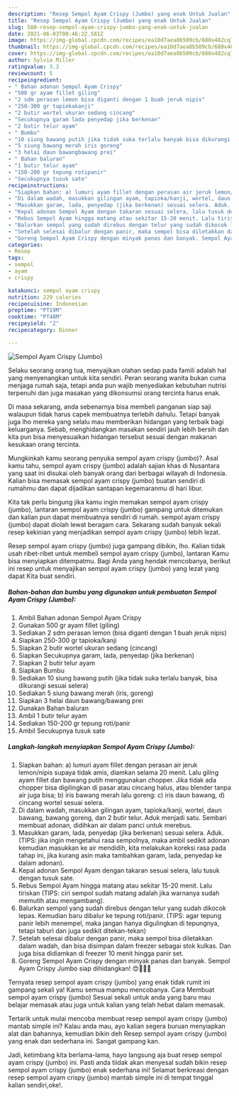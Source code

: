 ```yaml
---
description: "Resep Sempol Ayam Crispy (Jumbo) yang enak Untuk Jualan"
title: "Resep Sempol Ayam Crispy (Jumbo) yang enak Untuk Jualan"
slug: 580-resep-sempol-ayam-crispy-jumbo-yang-enak-untuk-jualan
date: 2021-06-03T00:46:22.581Z
image: https://img-global.cpcdn.com/recipes/ea10d7aea8b509cb/680x482cq70/sempol-ayam-crispy-jumbo-foto-resep-utama.jpg
thumbnail: https://img-global.cpcdn.com/recipes/ea10d7aea8b509cb/680x482cq70/sempol-ayam-crispy-jumbo-foto-resep-utama.jpg
cover: https://img-global.cpcdn.com/recipes/ea10d7aea8b509cb/680x482cq70/sempol-ayam-crispy-jumbo-foto-resep-utama.jpg
author: Sylvia Miller
ratingvalue: 3.3
reviewcount: 5
recipeingredient:
- " Bahan adonan Sempol Ayam Crispy"
- "500 gr ayam fillet giling"
- "2 sdm perasan lemon bisa diganti dengan 1 buah jeruk nipis"
- "250-300 gr tapiokakanji"
- "2 butir wortel ukuran sedang cincang"
- "Secukupnya garam lada penyedap jika berkenan"
- "2 butir telur ayam"
- " Bumbu"
- "10 siung bawang putih jika tidak suka terlalu banyak bisa dikurangi sesuai selera"
- "5 siung bawang merah iris goreng"
- "3 helai daun bawangbawang prei"
- " Bahan baluran"
- "1 butir telur ayam"
- "150-200 gr tepung rotipanir"
- "Secukupnya tusuk sate"
recipeinstructions:
- "Siapkan bahan: a) lumuri ayam fillet dengan perasan air jeruk lemon/nipis supaya tidak amis, diamkan selama 20 menit. Lalu giling ayam fillet dan bawang putih menggunakan chopper. Jika tidak ada chopper bisa digilingkan di pasar atau cincang halus, atau blender tanpa air juga bisa; b) iris bawang merah lalu goreng: c) iris daun bawang, d) cincang wortel sesuai selera."
- "Di dalam wadah, masukkan gilingan ayam, tapioka/kanji, wortel, daun bawang, bawang goreng, dan 2 butir telur. Aduk menjadi satu. Sembari membuat adonan, didihkan air dalam panci untuk merebus."
- "Masukkan garam, lada, penyedap (jika berkenan) sesuai selera. Aduk. (TIPS: jika ingin mengetahui rasa sempolnya, maka ambil sedikit adonan kemudian masukkan ke air mendidih, kita melakukan koreksi rasa pada tahap ini, jika kurang asin maka tambahkan garam, lada, penyedap ke dalam adonan)."
- "Kepal adonan Sempol Ayam dengan takaran sesuai selera, lalu tusuk dengan tusuk sate."
- "Rebus Sempol Ayam hingga matang atau sekitar 15-20 menit. Lalu tiriskan (TIPS: ciri sempol sudah matang adalah jika warnanya sudah memutih atau mengambang)."
- "Balurkan sempol yang sudah direbus dengan telur yang sudah dikocok lepas. Kemudian baru dibalur ke tepung roti/panir. (TIPS: agar tepung panir lebih menempel, maka jangan hanya digulingkan di tepungnya, tetapi taburi dan juga sedikit ditekan-tekan)"
- "Setelah selesai dibalur dengan panir, maka sempol bisa diletakkan dalam wadah, dan bisa disimpan dalam freezer sebagai stok kulkas. Dan juga bisa didiamkan di freezer 10 menit hingga panir set."
- "Goreng Sempol Ayam Crispy dengan minyak panas dan banyak. Sempol Ayam Crispy Jumbo siap dihidangkan! 😍🥺👍🏻"
categories:
- Resep
tags:
- sempol
- ayam
- crispy

katakunci: sempol ayam crispy 
nutrition: 229 calories
recipecuisine: Indonesian
preptime: "PT19M"
cooktime: "PT48M"
recipeyield: "2"
recipecategory: Dinner

---
```



![Sempol Ayam Crispy (Jumbo)](https://img-global.cpcdn.com/recipes/ea10d7aea8b509cb/680x482cq70/sempol-ayam-crispy-jumbo-foto-resep-utama.jpg)

Selaku seorang orang tua, menyajikan olahan sedap pada famili adalah hal yang menyenangkan untuk kita sendiri. Peran seorang  wanita bukan cuma menjaga rumah saja, tetapi anda pun wajib menyediakan kebutuhan nutrisi terpenuhi dan juga masakan yang dikonsumsi orang tercinta harus enak.

Di masa  sekarang, anda sebenarnya bisa membeli panganan siap saji walaupun tidak harus capek membuatnya terlebih dahulu. Tetapi banyak juga lho mereka yang selalu mau memberikan hidangan yang terbaik bagi keluarganya. Sebab, menghidangkan masakan sendiri jauh lebih bersih dan kita pun bisa menyesuaikan hidangan tersebut sesuai dengan makanan kesukaan orang tercinta. 



Mungkinkah kamu seorang penyuka sempol ayam crispy (jumbo)?. Asal kamu tahu, sempol ayam crispy (jumbo) adalah sajian khas di Nusantara yang saat ini disukai oleh banyak orang dari berbagai wilayah di Indonesia. Kalian bisa memasak sempol ayam crispy (jumbo) buatan sendiri di rumahmu dan dapat dijadikan santapan kegemaranmu di hari libur.

Kita tak perlu bingung jika kamu ingin memakan sempol ayam crispy (jumbo), lantaran sempol ayam crispy (jumbo) gampang untuk ditemukan dan kalian pun dapat membuatnya sendiri di rumah. sempol ayam crispy (jumbo) dapat diolah lewat beragam cara. Sekarang sudah banyak sekali resep kekinian yang menjadikan sempol ayam crispy (jumbo) lebih lezat.

Resep sempol ayam crispy (jumbo) juga gampang dibikin, lho. Kalian tidak usah ribet-ribet untuk membeli sempol ayam crispy (jumbo), lantaran Kamu bisa menyiapkan ditempatmu. Bagi Anda yang hendak mencobanya, berikut ini resep untuk menyajikan sempol ayam crispy (jumbo) yang lezat yang dapat Kita buat sendiri.

<!--inarticleads1-->

##### Bahan-bahan dan bumbu yang digunakan untuk pembuatan Sempol Ayam Crispy (Jumbo):

1. Ambil  Bahan adonan Sempol Ayam Crispy
1. Gunakan 500 gr ayam fillet (giling)
1. Sediakan 2 sdm perasan lemon (bisa diganti dengan 1 buah jeruk nipis)
1. Siapkan 250-300 gr tapioka/kanji
1. Siapkan 2 butir wortel ukuran sedang (cincang)
1. Siapkan Secukupnya garam, lada, penyedap (jika berkenan)
1. Siapkan 2 butir telur ayam
1. Siapkan  Bumbu
1. Sediakan 10 siung bawang putih (jika tidak suka terlalu banyak, bisa dikurangi sesuai selera)
1. Sediakan 5 siung bawang merah (iris, goreng)
1. Siapkan 3 helai daun bawang/bawang prei
1. Gunakan  Bahan baluran
1. Ambil 1 butir telur ayam
1. Sediakan 150-200 gr tepung roti/panir
1. Ambil Secukupnya tusuk sate




<!--inarticleads2-->

##### Langkah-langkah menyiapkan Sempol Ayam Crispy (Jumbo):

1. Siapkan bahan: a) lumuri ayam fillet dengan perasan air jeruk lemon/nipis supaya tidak amis, diamkan selama 20 menit. Lalu giling ayam fillet dan bawang putih menggunakan chopper. Jika tidak ada chopper bisa digilingkan di pasar atau cincang halus, atau blender tanpa air juga bisa; b) iris bawang merah lalu goreng: c) iris daun bawang, d) cincang wortel sesuai selera.
1. Di dalam wadah, masukkan gilingan ayam, tapioka/kanji, wortel, daun bawang, bawang goreng, dan 2 butir telur. Aduk menjadi satu. Sembari membuat adonan, didihkan air dalam panci untuk merebus.
1. Masukkan garam, lada, penyedap (jika berkenan) sesuai selera. Aduk. (TIPS: jika ingin mengetahui rasa sempolnya, maka ambil sedikit adonan kemudian masukkan ke air mendidih, kita melakukan koreksi rasa pada tahap ini, jika kurang asin maka tambahkan garam, lada, penyedap ke dalam adonan).
1. Kepal adonan Sempol Ayam dengan takaran sesuai selera, lalu tusuk dengan tusuk sate.
1. Rebus Sempol Ayam hingga matang atau sekitar 15-20 menit. Lalu tiriskan (TIPS: ciri sempol sudah matang adalah jika warnanya sudah memutih atau mengambang).
1. Balurkan sempol yang sudah direbus dengan telur yang sudah dikocok lepas. Kemudian baru dibalur ke tepung roti/panir. (TIPS: agar tepung panir lebih menempel, maka jangan hanya digulingkan di tepungnya, tetapi taburi dan juga sedikit ditekan-tekan)
1. Setelah selesai dibalur dengan panir, maka sempol bisa diletakkan dalam wadah, dan bisa disimpan dalam freezer sebagai stok kulkas. Dan juga bisa didiamkan di freezer 10 menit hingga panir set.
1. Goreng Sempol Ayam Crispy dengan minyak panas dan banyak. Sempol Ayam Crispy Jumbo siap dihidangkan! 😍🥺👍🏻




Ternyata resep sempol ayam crispy (jumbo) yang enak tidak rumit ini gampang sekali ya! Kamu semua mampu mencobanya. Cara Membuat sempol ayam crispy (jumbo) Sesuai sekali untuk anda yang baru mau belajar memasak atau juga untuk kalian yang telah hebat dalam memasak.

Tertarik untuk mulai mencoba membuat resep sempol ayam crispy (jumbo) mantab simple ini? Kalau anda mau, ayo kalian segera buruan menyiapkan alat dan bahannya, kemudian bikin deh Resep sempol ayam crispy (jumbo) yang enak dan sederhana ini. Sangat gampang kan. 

Jadi, ketimbang kita berlama-lama, hayo langsung aja buat resep sempol ayam crispy (jumbo) ini. Pasti anda tiidak akan menyesal sudah bikin resep sempol ayam crispy (jumbo) enak sederhana ini! Selamat berkreasi dengan resep sempol ayam crispy (jumbo) mantab simple ini di tempat tinggal kalian sendiri,oke!.

